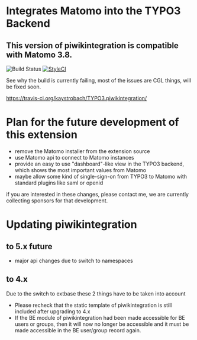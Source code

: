 # Integrates Matomo into the TYPO3 Backend

## This version of piwikintegration is compatible with Matomo 3.8.

![Build Status](https://travis-ci.org/kaystrobach/TYPO3.piwikintegration.svg)
[![StyleCI](https://styleci.io/repos/8537360/shield?branch=master)](https://styleci.io/repos/8537360)

See why the build is currently failing, most of the issues are CGL things, will be fixed soon.

https://travis-ci.org/kaystrobach/TYPO3.piwikintegration/

# Plan for the future development of this extension

* remove the Matomo installer from the extension source
* use Matomo api to connect to Matomo instances 
* provide an easy to use "dashboard"-like view in the TYPO3 backend, which shows the most important values from Matomo
* maybe allow some kind of single-sign-on from TYPO3 to Matomo with standard plugins like saml or openid

if you are interested in these changes, please contact me, we are currently collecting sponsors for that development.

# Updating piwikintegration

## to 5.x future

* major api changes due to switch to namespaces

## to 4.x

Due to the switch to extbase these 2 things have to be taken into account

* Please recheck that the static template of piwikintegration is still included after upgrading to 4.x
* If the BE module of piwikintegration had been made accessible for BE users or groups, then it will now no longer be accessible and it must be made accessible in the BE user/group record again. 

